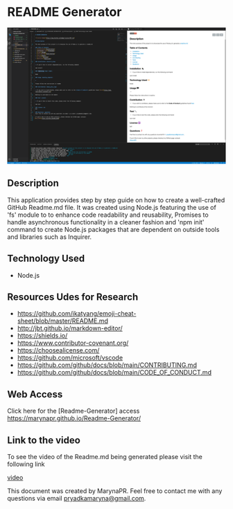 # README Generator


![Screenshot](./images/screenshot.readme.png)


 ## Description

 This application provides step by step guide on how to create a well-crafted GitHub Readme.md file. It was created using Node.js featuring the use of 'fs' module to  to enhance code readability and reusability, Promises to handle asynchronous functionality in a cleaner fashion and 'npm init' command to create Node.js packages that are dependent on outside tools and libraries such as Inquirer.

 ## Technology Used

 * Node.js

 ## Resources Udes for Research

 * https://github.com/ikatyang/emoji-cheat-sheet/blob/master/README.md
 * http://jbt.github.io/markdown-editor/
 * https://shields.io/
 * https://www.contributor-covenant.org/
 * https://choosealicense.com/
 * https://github.com/microsoft/vscode
 * https://github.com/github/docs/blob/main/CONTRIBUTING.md
 * https://github.com/github/docs/blob/main/CODE_OF_CONDUCT.md

 ## Web Access

 Click here for the [Readme-Generator] access https://marynapr.github.io/Readme-Generator/

 ## Link to the video
 To see the video of the Readme.md being generated please visit the following link

 [video]("https://drive.google.com/file/d/10WewyWnpZu4jz0rLIyKTtvHFBXG0Kx_W/preview")

This document was created by MarynaPR. Feel free to contact me with any questions via email pryadkamaryna@gmail.com.